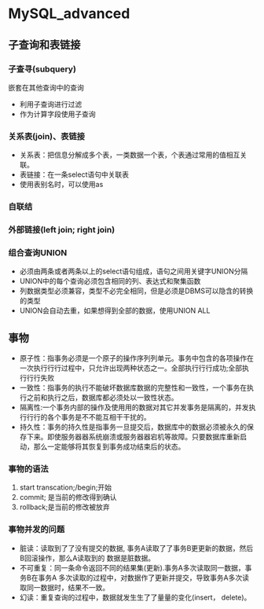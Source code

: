 # MySQL_advanced
## 子查询和表链接
### 子查寻(subquery)
嵌套在其他查询中的查询
- 利用子查询进行过滤
- 作为计算字段使用子查询
### 关系表(join)、表链接
- 关系表：把信息分解成多个表，一类数据一个表，个表通过常用的值相互关联。
- 表链接：在一条select语句中关联表
- 使用表别名时，可以使用as
### 自联结
### 外部链接(left join; right join)
### 组合查询UNION
- 必须由两条或者两条以上的select语句组成，语句之间用关键字UNION分隔
- UNION中的每个查询必须包含相同的列、表达式和聚集函数
- 列数据类型必须兼容，类型不必完全相同，但是必须是DBMS可以隐含的转换的类型
- UNION会自动去重，如果想得到全部的数据，使用UNION ALL
## 事物
- 原子性：指事务必须是一个原子的操作序列列单元。事务中包含的各项操作在一次执⾏行行过程中，只允许出现两种状态之⼀。全部执⾏行行成功;全部执⾏行行失败
- 一致性：指事务的执⾏不能破坏数据库数据的完整性和一致性，一个事务在执⾏之前和执行之后，数据库都必须处以一致性状态。
- 隔离性:一个事务内部的操作及使⽤用的数据对其它并发事务是隔离的，并发执⾏行行的各个事务是不不能互相⼲干扰的。
- 持久性：事务的持久性是指事务一旦提交后，数据库中的数据必须被永久的保存下来。即使服务器器系统崩溃或服务器器宕机等故障。只要数据库重新启动，那么一定能够将其恢复到事务成功结束后的状态。
### 事物的语法
1. start transcation;/begin;开始
2. commit; 是当前的修改得到确认
3. rollback;是当前的修改被放弃
### 事物并发的问题
- 脏读：读取到了了没有提交的数据, 事务A读取了了事务B更更新的数据，然后B回滚操作，那么A读取到的 数据是脏数据。
- 不可重复：同一条命令返回不同的结果集(更新).事务A多次读取同一数据，事务B在事务A 多次读取的过程中，对数据作了更新并提交，导致事务A多次读取同一数据时，结果不一致。
- 幻读：重复查询的过程中，数据就发⽣生了了量量的变化(insert， delete)。
